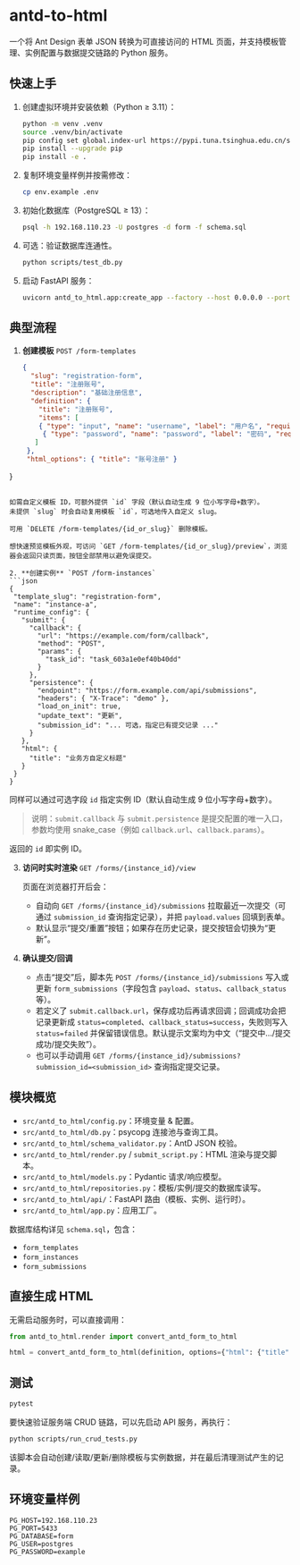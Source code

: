 # antd-to-html

一个将 Ant Design 表单 JSON 转换为可直接访问的 HTML 页面，并支持模板管理、实例配置与数据提交链路的 Python 服务。

## 快速上手

1. 创建虚拟环境并安装依赖（Python ≥ 3.11）：
   ```bash
   python -m venv .venv
   source .venv/bin/activate
   pip config set global.index-url https://pypi.tuna.tsinghua.edu.cn/simple
   pip install --upgrade pip
   pip install -e .
   ```

2. 复制环境变量样例并按需修改：
   ```bash
   cp env.example .env
   ```

3. 初始化数据库（PostgreSQL ≥ 13）：
   ```bash
   psql -h 192.168.110.23 -U postgres -d form -f schema.sql
   ```

4. 可选：验证数据库连通性。
   ```bash
   python scripts/test_db.py
   ```

5. 启动 FastAPI 服务：
   ```bash
   uvicorn antd_to_html.app:create_app --factory --host 0.0.0.0 --port 8400
   ```

## 典型流程

1. **创建模板** `POST /form-templates`
   ```json
   {
     "slug": "registration-form",
     "title": "注册账号",
     "description": "基础注册信息",
     "definition": {
       "title": "注册账号",
       "items": [
       { "type": "input", "name": "username", "label": "用户名", "required": true },
        { "type": "password", "name": "password", "label": "密码", "required": true }
      ]
    },
    "html_options": { "title": "账号注册" }
  }
   ```

   如需自定义模板 ID，可额外提供 `id` 字段（默认自动生成 9 位小写字母+数字）。
   未提供 `slug` 时会自动复用模板 `id`，可选地传入自定义 slug。

   可用 `DELETE /form-templates/{id_or_slug}` 删除模板。

   想快速预览模板外观，可访问 `GET /form-templates/{id_or_slug}/preview`，浏览器会返回只读页面，按钮全部禁用以避免误提交。

2. **创建实例** `POST /form-instances`
   ```json
   {
    "template_slug": "registration-form",
    "name": "instance-a",
    "runtime_config": {
      "submit": {
        "callback": {
          "url": "https://example.com/form/callback",
          "method": "POST",
          "params": {
            "task_id": "task_603a1e0ef40b40dd"
          }
        },
        "persistence": {
          "endpoint": "https://form.example.com/api/submissions",
          "headers": { "X-Trace": "demo" },
          "load_on_init": true,
          "update_text": "更新",
          "submission_id": "... 可选，指定已有提交记录 ..."
        }
      },
      "html": {
        "title": "业务方自定义标题"
      }
    }
  }
  ```

   同样可以通过可选字段 `id` 指定实例 ID（默认自动生成 9 位小写字母+数字）。

   > 说明：`submit.callback` 与 `submit.persistence` 是提交配置的唯一入口，参数均使用 snake_case（例如 `callback.url`、`callback.params`）。

   返回的 `id` 即实例 ID。

3. **访问时实时渲染** `GET /forms/{instance_id}/view`

   页面在浏览器打开后会：
   - 自动向 `GET /forms/{instance_id}/submissions` 拉取最近一次提交（可通过 `submission_id` 查询指定记录），并把 `payload.values` 回填到表单。
   - 默认显示“提交/重置”按钮；如果存在历史记录，提交按钮会切换为“更新”。

4. **确认提交/回调**
   - 点击“提交”后，脚本先 `POST /forms/{instance_id}/submissions` 写入或更新 `form_submissions`（字段包含 `payload`、`status`、`callback_status` 等）。
   - 若定义了 `submit.callback.url`，保存成功后再请求回调；回调成功会把记录更新成 `status=completed`、`callback_status=success`，失败则写入 `status=failed` 并保留错误信息。默认提示文案均为中文（“提交中…/提交成功/提交失败”）。
   - 也可以手动调用 `GET /forms/{instance_id}/submissions?submission_id=<submission_id>` 查询指定提交记录。

## 模块概览

- `src/antd_to_html/config.py`：环境变量 & 配置。
- `src/antd_to_html/db.py`：psycopg 连接池与查询工具。
- `src/antd_to_html/schema_validator.py`：AntD JSON 校验。
- `src/antd_to_html/render.py` / `submit_script.py`：HTML 渲染与提交脚本。
- `src/antd_to_html/models.py`：Pydantic 请求/响应模型。
- `src/antd_to_html/repositories.py`：模板/实例/提交的数据库读写。
- `src/antd_to_html/api/`：FastAPI 路由（模板、实例、运行时）。
- `src/antd_to_html/app.py`：应用工厂。

数据库结构详见 `schema.sql`，包含：
- `form_templates`
- `form_instances`
- `form_submissions`

## 直接生成 HTML

无需启动服务时，可以直接调用：
```python
from antd_to_html.render import convert_antd_form_to_html

html = convert_antd_form_to_html(definition, options={"html": {"title": "Demo"}})
```

## 测试

```bash
pytest
```

要快速验证服务端 CRUD 链路，可以先启动 API 服务，再执行：

```bash
python scripts/run_crud_tests.py
```

该脚本会自动创建/读取/更新/删除模板与实例数据，并在最后清理测试产生的记录。

## 环境变量样例

```
PG_HOST=192.168.110.23
PG_PORT=5433
PG_DATABASE=form
PG_USER=postgres
PG_PASSWORD=example
```
